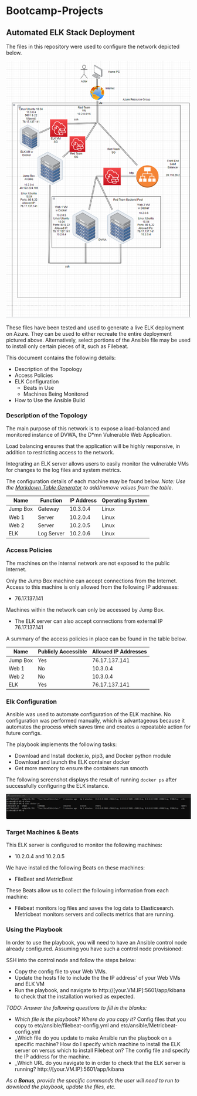 # Bootcamp-Projects
## Automated ELK Stack Deployment

The files in this repository were used to configure the network depicted below.

![](https://github.com/erwesteen/Bootcamp-Projects/blob/main/Diagrams/ELK%20Diagram.PNG)

These files have been tested and used to generate a live ELK deployment on Azure. They can be used to either recreate the entire deployment pictured above. Alternatively, select portions of the Ansible file may be used to install only certain pieces of it, such as Filebeat.

  

This document contains the following details:
- Description of the Topology
- Access Policies
- ELK Configuration
  - Beats in Use
  - Machines Being Monitored
- How to Use the Ansible Build


### Description of the Topology

The main purpose of this network is to expose a load-balanced and monitored instance of DVWA, the D*mn Vulnerable Web Application.

Load balancing ensures that the application will be highly responsive, in addition to restricting access to the network.


Integrating an ELK server allows users to easily monitor the vulnerable VMs for changes to the log files and system metrics.


The configuration details of each machine may be found below.
_Note: Use the [Markdown Table Generator](http://www.tablesgenerator.com/markdown_tables) to add/remove values from the table_.

|  Name    |  Function  |  IP Address |  Operating System  |
|----------|------------|-------------|--------------------|
| Jump Box | Gateway    | 10.3.0.4    | Linux              |
| Web 1    | Server     | 10.2.0.4    | Linux              |
| Web 2    | Server     | 10.2.0.5    | Linux              |
| ELK      | Log Server | 10.2.0.6    | Linux              |

### Access Policies

The machines on the internal network are not exposed to the public Internet. 

Only the Jump Box machine can accept connections from the Internet. Access to this machine is only allowed from the following IP addresses:
- 76.17.137.141

Machines within the network can only be accessed by Jump Box.
- The ELK server can also accept connections from external IP 76.17.137.141

A summary of the access policies in place can be found in the table below.

|  Name    |  Publicly Accessible |  Allowed IP Addresses |
|----------|----------------------|-----------------------|
| Jump Box | Yes                  | 76.17.137.141         |
| Web 1    | No                   | 10.3.0.4              |
| Web 2    | No                   | 10.3.0.4              |
| ELK      | Yes                  | 76.17.137.141         |

### Elk Configuration

Ansible was used to automate configuration of the ELK machine. No configuration was performed manually, which is advantageous because it automates the process which saves time and creates a repeatable action for future configs.


The playbook implements the following tasks:
- Download and Install docker.io, pip3, and Docker python module
- Download and launch the ELK container docker
- Get more memory to ensure the containers run smooth

The following screenshot displays the result of running `docker ps` after successfully configuring the ELK instance.

![](https://github.com/erwesteen/Bootcamp-Projects/blob/main/Ansible/Elk.png)

### Target Machines & Beats
This ELK server is configured to monitor the following machines:
- 10.2.0.4 and 10.2.0.5

We have installed the following Beats on these machines:
- FileBeat and MetricBeat

These Beats allow us to collect the following information from each machine:
- Filebeat monitors log files and saves the log data to Elasticsearch. Metricbeat monitors servers and collects metrics that are running. 

### Using the Playbook
In order to use the playbook, you will need to have an Ansible control node already configured. Assuming you have such a control node provisioned: 

SSH into the control node and follow the steps below:
- Copy the config file to your Web VMs.
- Update the hosts file to include the the IP address' of your Web VMs and ELK VM
- Run the playbook, and navigate to http://[your.VM.IP]:5601/app/kibana to check that the installation worked as expected.

_TODO: Answer the following questions to fill in the blanks:_
- _Which file is the playbook? Where do you copy it?_ Config files that you copy to etc/ansible/filebeat-config.yml and etc/ansible/Metricbeat-config.yml
- _Which file do you update to make Ansible run the playbook on a specific machine? How do I specify which machine to install the ELK server on versus which to install Filebeat on? The config file and specify the IP address for the machine.
- _Which URL do you navigate to in order to check that the ELK server is running? http://[your.VM.IP]:5601/app/kibana

_As a **Bonus**, provide the specific commands the user will need to run to download the playbook, update the files, etc._
